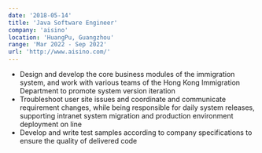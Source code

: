 ```yaml
---
date: '2018-05-14'
title: 'Java Software Engineer'
company: 'aisino'
location: 'HuangPu, Guangzhou'
range: 'Mar 2022 - Sep 2022'
url: 'http://www.aisino.com/'
---
```


- Design and develop the core business modules of the immigration system, and work with various teams of the Hong Kong Immigration Department to promote system version iteration
- Troubleshoot user site issues and coordinate and communicate requirement changes, while being responsible for daily system releases, supporting intranet system migration and production environment deployment on line
- Develop and write test samples according to company specifications to ensure the quality of delivered code
